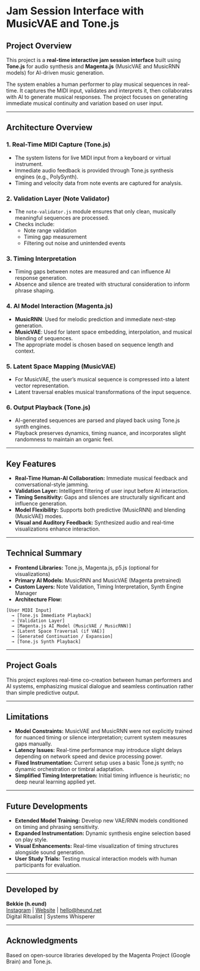 # Jam Session Interface with MusicVAE and Tone.js

## Project Overview
This project is a **real-time interactive jam session interface** built using **Tone.js** for audio synthesis and **Magenta.js** (MusicVAE and MusicRNN models) for AI-driven music generation.

The system enables a human performer to play musical sequences in real-time. It captures the MIDI input, validates and interprets it, then collaborates with AI to generate musical responses. The project focuses on generating immediate musical continuity and variation based on user input.

---

## Architecture Overview

### 1. Real-Time MIDI Capture (Tone.js)
- The system listens for live MIDI input from a keyboard or virtual instrument.
- Immediate audio feedback is provided through Tone.js synthesis engines (e.g., PolySynth).
- Timing and velocity data from note events are captured for analysis.

### 2. Validation Layer (Note Validator)
- The `note-validator.js` module ensures that only clean, musically meaningful sequences are processed.
- Checks include:
  - Note range validation
  - Timing gap measurement
  - Filtering out noise and unintended events

### 3. Timing Interpretation
- Timing gaps between notes are measured and can influence AI response generation.
- Absence and silence are treated with structural consideration to inform phrase shaping.

### 4. AI Model Interaction (Magenta.js)
- **MusicRNN**: Used for melodic prediction and immediate next-step generation.
- **MusicVAE**: Used for latent space embedding, interpolation, and musical blending of sequences.
- The appropriate model is chosen based on sequence length and context.

### 5. Latent Space Mapping (MusicVAE)
- For MusicVAE, the user’s musical sequence is compressed into a latent vector representation.
- Latent traversal enables musical transformations of the input sequence.

### 6. Output Playback (Tone.js)
- AI-generated sequences are parsed and played back using Tone.js synth engines.
- Playback preserves dynamics, timing nuance, and incorporates slight randomness to maintain an organic feel.

---

## Key Features
- **Real-Time Human-AI Collaboration:** Immediate musical feedback and conversational-style jamming.
- **Validation Layer:** Intelligent filtering of user input before AI interaction.
- **Timing Sensitivity:** Gaps and silences are structurally significant and influence generation.
- **Model Flexibility:** Supports both predictive (MusicRNN) and blending (MusicVAE) modes.
- **Visual and Auditory Feedback:** Synthesized audio and real-time visualizations enhance interaction.

---

## Technical Summary
- **Frontend Libraries:** Tone.js, Magenta.js, p5.js (optional for visualizations)
- **Primary AI Models:** MusicRNN and MusicVAE (Magenta pretrained)
- **Custom Layers:** Note Validation, Timing Interpretation, Synth Engine Manager
- **Architecture Flow:**

```plaintext
[User MIDI Input]
  → [Tone.js Immediate Playback]
  → [Validation Layer]
  → [Magenta.js AI Model (MusicVAE / MusicRNN)]
  → [Latent Space Traversal (if VAE)]
  → [Generated Continuation / Expansion]
  → [Tone.js Synth Playback]
```

---

## Project Goals
This project explores real-time co-creation between human performers and AI systems, emphasizing musical dialogue and seamless continuation rather than simple predictive output.

---

## Limitations
- **Model Constraints:** MusicVAE and MusicRNN were not explicitly trained for nuanced timing or silence interpretation; current system measures gaps manually.
- **Latency Issues:** Real-time performance may introduce slight delays depending on network speed and device processing power.
- **Fixed Instrumentation:** Current setup uses a basic Tone.js synth; no dynamic orchestration or timbral adaptation.
- **Simplified Timing Interpretation:** Initial timing influence is heuristic; no deep neural learning applied yet.

---

## Future Developments
- **Extended Model Training:** Develop new VAE/RNN models conditioned on timing and phrasing sensitivity.
- **Expanded Instrumentation:** Dynamic synthesis engine selection based on play style.
- **Visual Enhancements:** Real-time visualization of timing structures alongside sound generation.
- **User Study Trials:** Testing musical interaction models with human participants for evaluation.

---

## Developed by
**Bekkie (h.eund)**  
[Instagram](https://www.instagram.com/h.eund/) | [Website](https://www.heund.net/) | hello@heund.net  
Digital Ritualist | Systems Whisperer

---

## Acknowledgments
Based on open-source libraries developed by the Magenta Project (Google Brain) and Tone.js.

